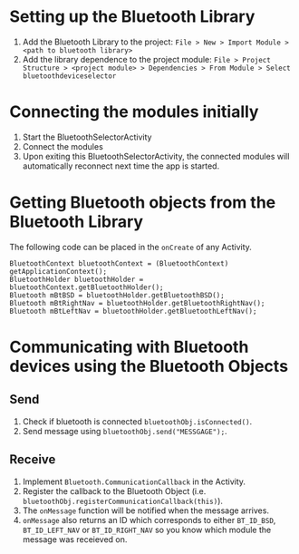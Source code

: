 # Setting up the Bluetooth Library
1. Add the Bluetooth Library to the project: `File > New > Import Module > <path to bluetooth library>`
2. Add the library dependence to the project module: `File > Project Structure > <project module> > Dependencies > From Module > Select bluetoothdeviceselector`

# Connecting the modules initially
1. Start the BluetoothSelectorActivity
2. Connect the modules
3. Upon exiting this BluetoothSelectorActivity, the connected modules will automatically reconnect next time the app is started.

# Getting Bluetooth objects from the Bluetooth Library
The following code can be placed in the `onCreate` of any Activity.

    BluetoothContext bluetoothContext = (BluetoothContext) getApplicationContext(); 
    BluetoothHolder bluetoothHolder = bluetoothContext.getBluetoothHolder();
    Bluetooth mBtBSD = bluetoothHolder.getBluetoothBSD();
    Bluetooth mBtRightNav = bluetoothHolder.getBluetoothRightNav();
    Bluetooth mBtLeftNav = bluetoothHolder.getBluetoothLeftNav();

# Communicating with Bluetooth devices using the Bluetooth Objects
## Send
1. Check if bluetooth is connected `bluetoothObj.isConnected()`.
2. Send message using `bluetoothObj.send("MESSGAGE");`.

## Receive
1. Implement `Bluetooth.CommunicationCallback` in the Activity.
2. Register the callback to the Bluetooth Object (i.e. `bluetoothObj.registerCommunicationCallback(this)`). 
3. The `onMessage` function will be notified when the message arrives.
4. `onMessage` also returns an ID which corresponds to either `BT_ID_BSD`, `BT_ID_LEFT_NAV` or `BT_ID_RIGHT_NAV` so you know which module the message was receieved on.
